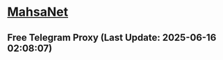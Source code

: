 
# [MahsaNet](https://t.me/mahsa_net)
## Free Telegram Proxy (Last Update: 2025-06-16 02:08:07)

    
